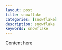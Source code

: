```yaml
---
layout: post
title: snowflake
categories: [snowflake]
description: snowflake
keywords: snowflake
---
```


Content here
